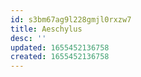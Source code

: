 ```yaml
---
id: s3bm67ag9l228gmjl0rxzw7
title: Aeschylus
desc: ''
updated: 1655452136758
created: 1655452136758
---
```


